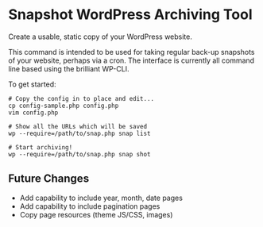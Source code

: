 # Snapshot WordPress Archiving Tool

Create a usable, static copy of your WordPress website.

This command is intended to be used for taking regular back-up snapshots of
your website, perhaps via a cron. The interface is currently all command line
based using the brilliant WP-CLI.

To get started:

    # Copy the config in to place and edit...
    cp config-sample.php config.php
    vim config.php

    # Show all the URLs which will be saved
    wp --require=/path/to/snap.php snap list

    # Start archiving!
    wp --require=/path/to/snap.php snap shot


## Future Changes

* Add capability to include year, month, date pages
* Add capability to include pagination pages
* Copy page resources (theme JS/CSS, images)
